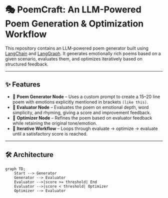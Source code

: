 # 🎭 PoemCraft: An LLM-Powered Poem Generation & Optimization Workflow

This repository contains an LLM-powered poem generator built using [LangChain](https://www.langchain.com/) and [LangGraph](https://www.langgraph.dev/). It generates emotionally rich poems based on a given scenario, evaluates them, and optimizes iteratively based on structured feedback.

---

## ✨ Features

- 🎨 **Poem Generator Node** – Uses a custom prompt to create a 15–20 line poem with emotions explicitly mentioned in brackets `(like this)`.
- 🧠 **Evaluator Node** – Evaluates the poem on emotional depth, word simplicity, and rhyming, giving a score and improvement feedback.
- 🔁 **Optimizer Node** – Refines the poem based on evaluator feedback while retaining the original tone/emotion.
- 🔄 **Iterative Workflow** – Loops through evaluate → optimize → evaluate until a satisfactory score is reached.

---


## 🛠️ Architecture

```mermaid
graph TD;
    Start --> Generator
    Generator --> Evaluator
    Evaluator -->|score >= threshold| End
    Evaluator -->|score < threshold| Optimizer
    Optimizer --> Evaluator

